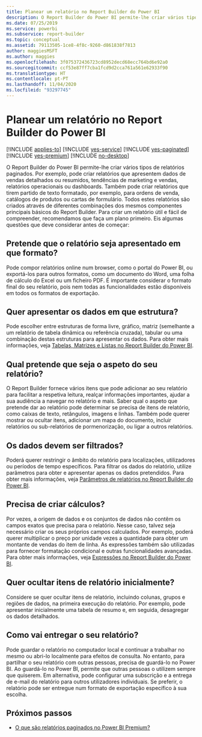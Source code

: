 ```yaml
---
title: Planear um relatório no Report Builder do Power BI
description: O Report Builder do Power BI permite-lhe criar vários tipos de relatórios paginados. Para criar um relatório útil e fácil de compreender, recomendamos que faça um plano primeiro.
ms.date: 07/25/2019
ms.service: powerbi
ms.subservice: report-builder
ms.topic: conceptual
ms.assetid: 79113505-1ce8-4f8c-9260-d861838f7813
author: maggiesMSFT
ms.author: maggies
ms.openlocfilehash: 3f075372436723cd8952decd68ecc764bd6e92a0
ms.sourcegitcommit: ccf53e87ff7cba1fcd9d2cca761a561e62933f90
ms.translationtype: HT
ms.contentlocale: pt-PT
ms.lasthandoff: 11/04/2020
ms.locfileid: "93297745"
---
```

# <a name="planning-a-report-in-power-bi-report-builder"></a>Planear um relatório no Report Builder do Power BI

[!INCLUDE [applies-to](../includes/applies-to.md)] [!INCLUDE [yes-service](../includes/yes-service.md)] [!INCLUDE [yes-paginated](../includes/yes-paginated.md)] [!INCLUDE [yes-premium](../includes/yes-premium.md)] [!INCLUDE [no-desktop](../includes/no-desktop.md)] 

O Report Builder do Power BI permite-lhe criar vários tipos de relatórios paginados. Por exemplo, pode criar relatórios que apresentem dados de vendas detalhados ou resumidos, tendências de marketing e vendas, relatórios operacionais ou dashboards. Também pode criar relatórios que tirem partido de texto formatado, por exemplo, para ordens de venda, catálogos de produtos ou cartas de formulário. Todos estes relatórios são criados através de diferentes combinações dos mesmos componentes principais básicos do Report Builder. Para criar um relatório útil e fácil de compreender, recomendamos que faça um plano primeiro. Eis algumas questões que deve considerar antes de começar:  
  
## <a name="in-what-format-do-you-want-the-report-to-appear"></a>Pretende que o relatório seja apresentado em que formato?
  
Pode compor relatórios online num browser, como o portal do Power BI, ou exportá-los para outros formatos, como um documento do Word, uma folha de cálculo do Excel ou um ficheiro PDF. É importante considerar o formato final do seu relatório, pois nem todas as funcionalidades estão disponíveis em todos os formatos de exportação. 
  
## <a name="in-what-structure-do-you-want-to-present-the-data"></a>Quer apresentar os dados em que estrutura?
  
Pode escolher entre estruturas de forma livre, gráfico, matriz (semelhante a um relatório de tabela dinâmica ou referência cruzada), tabular ou uma combinação destas estruturas para apresentar os dados. Para obter mais informações, veja [Tabelas, Matrizes e Listas no Report Builder do Power BI](report-builder-tables-matrices-lists.md).  
  
## <a name="how-do-you-want-your-report-to-look"></a>Qual pretende que seja o aspeto do seu relatório?
  
O Report Builder fornece vários itens que pode adicionar ao seu relatório para facilitar a respetiva leitura, realçar informações importantes, ajudar a sua audiência a navegar no relatório e mais. Saber qual o aspeto que pretende dar ao relatório pode determinar se precisa de itens de relatório, como caixas de texto, retângulos, imagens e linhas. Também pode querer mostrar ou ocultar itens, adicionar um mapa do documento, incluir relatórios ou sub-relatórios de pormenorização, ou ligar a outros relatórios.   
  
## <a name="should-the-data-be-filtered"></a>Os dados devem ser filtrados?
  
Poderá querer restringir o âmbito do relatório para localizações, utilizadores ou períodos de tempo específicos. Para filtrar os dados do relatório, utilize parâmetros para obter e apresentar apenas os dados pretendidos. Para obter mais informações, veja [Parâmetros de relatórios no Report Builder do Power BI](paginated-reports-parameters.md).  
  
## <a name="do-you-need-to-create-calculations"></a>Precisa de criar cálculos? 
  
Por vezes, a origem de dados e os conjuntos de dados não contêm os campos exatos que precisa para o relatório. Nesse caso, talvez seja necessário criar os seus próprios campos calculados. Por exemplo, poderá querer multiplicar o preço por unidade vezes a quantidade para obter um montante de vendas do item de linha. As expressões também são utilizadas para fornecer formatação condicional e outras funcionalidades avançadas. Para obter mais informações, veja [Expressões no Report Builder do Power BI](report-builder-expressions.md).  
  
## <a name="do-you-want-to-hide-report-items-initially"></a>Quer ocultar itens de relatório inicialmente?
  
Considere se quer ocultar itens de relatório, incluindo colunas, grupos e regiões de dados, na primeira execução do relatório. Por exemplo, pode apresentar inicialmente uma tabela de resumo e, em seguida, desagregar os dados detalhados. 
  
## <a name="how-are-you-going-to-deliver-your-report"></a>Como vai entregar o seu relatório?  
  
Pode guardar o relatório no computador local e continuar a trabalhar no mesmo ou abri-lo localmente para efeitos de consulta. No entanto, para partilhar o seu relatório com outras pessoas, precisa de guardá-lo no Power BI. Ao guardá-lo no Power BI, permite que outras pessoas o utilizem sempre que quiserem. Em alternativa, pode configurar uma subscrição e a entrega de e-mail do relatório para outros utilizadores individuais. Se preferir, o relatório pode ser entregue num formato de exportação específico à sua escolha. 
  
## <a name="next-steps"></a>Próximos passos

- [O que são relatórios paginados no Power BI Premium?](paginated-reports-report-builder-power-bi.md)
